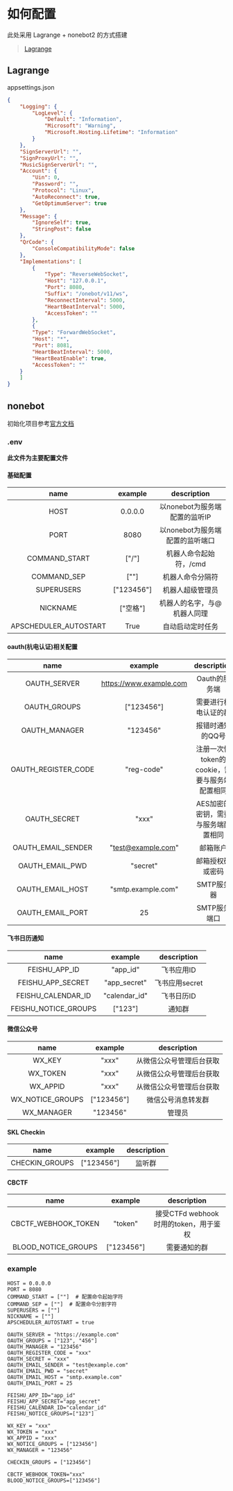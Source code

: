 # 如何配置

此处采用 Lagrange + nonebot2 的方式搭建
> [Lagrange](https://github.com/KonataDev/Lagrange.Core)

## Lagrange

appsettings.json

```json
{
    "Logging": {
        "LogLevel": {
            "Default": "Information",
            "Microsoft": "Warning",
            "Microsoft.Hosting.Lifetime": "Information"
        }
    },
    "SignServerUrl": "",
    "SignProxyUrl": "",
    "MusicSignServerUrl": "",
    "Account": {
        "Uin": 0,
        "Password": "",
        "Protocol": "Linux",
        "AutoReconnect": true,
        "GetOptimumServer": true
    },
    "Message": {
        "IgnoreSelf": true,
        "StringPost": false
    },
    "QrCode": {
        "ConsoleCompatibilityMode": false
    },
    "Implementations": [
        {
            "Type": "ReverseWebSocket",
            "Host": "127.0.0.1",
            "Port": 8080,
            "Suffix": "/onebot/v11/ws",
            "ReconnectInterval": 5000,
            "HeartBeatInterval": 5000,
            "AccessToken": ""
        },
    	{
	    "Type": "ForwardWebSocket",
	    "Host": "*",
	    "Port": 8081,
	    "HeartBeatInterval": 5000,
	    "HeartBeatEnable": true,
	    "AccessToken": ""
	}
    ]
}
```

## nonebot

初始化项目参考[官方文档](https://v2.nonebot.dev)

### .env

__此文件为主要配置文件__

#### 基础配置

|         name          |  example   |     description     |
|:---------------------:|:----------:|:-------------------:|
|         HOST          |  0.0.0.0   | 以nonebot为服务端配置的监听IP |
|         PORT          |    8080    | 以nonebot为服务端配置的监听端口 |
|     COMMAND_START     |   ["/"]    |    机器人命令起始符，/cmd    |
|      COMMAND_SEP      |    [""]    |      机器人命令分隔符       |
|      SUPERUSERS       | ["123456"] |      机器人超级管理员       |
|       NICKNAME        |   ["空格"]   |   机器人的名字，与@机器人同理    |
| APSCHEDULER_AUTOSTART |    True    |      自动启动定时任务       |

#### oauth(杭电认证)相关配置

|        name         |         example         |         description          |
|:-------------------:|:-----------------------:|:----------------------------:|
|    OAUTH_SERVER     | https://www.example.com |          Oauth的服务端           |
|    OAUTH_GROUPS     |       ["123456"]        |          需要进行杭电认证的群          |
|    OAUTH_MANAGER    |        "123456"         |          报错时通知的QQ号           |
| OAUTH_REGISTER_CODE |       "reg-code"        | 注册一次性token的cookie，需要与服务端配置相同 |
|    OAUTH_SECRET     |          "xxx"          |     AES加密的密钥，需要与服务端配置相同      |
| OAUTH_EMAIL_SENDER  |   "test@example.com"    |             邮箱账户             |
|   OAUTH_EMAIL_PWD   |        "secret"         |           邮箱授权码或密码           |
|  OAUTH_EMAIL_HOST   |   "smtp.example.com"    |           SMTP服务器            |
|  OAUTH_EMAIL_PORT   |           25            |           SMTP服务端口           |

#### 飞书日历通知
|         name         |    example    | description |
|:--------------------:|:-------------:|:-----------:|
|    FEISHU_APP_ID     |   "app_id"    |   飞书应用ID    |
|  FEISHU_APP_SECRET   | "app_secret"  | 飞书应用secret  |
|  FEISHU_CALENDAR_ID  | "calendar_id" |   飞书日历ID    |
| FEISHU_NOTICE_GROUPS |    ["123"]    |     通知群     |

#### 微信公众号

|       name       |  example   | description  |
|:----------------:|:----------:|:------------:|
|      WX_KEY      |   "xxx"    | 从微信公众号管理后台获取 |
|     WX_TOKEN     |   "xxx"    | 从微信公众号管理后台获取 |
|     WX_APPID     |   "xxx"    | 从微信公众号管理后台获取 |
| WX_NOTICE_GROUPS | ["123456"] |  微信公号消息转发群   |
|    WX_MANAGER    |  "123456"  |     管理员      |

#### SKL Checkin

|      name      |  example   | description |
|:--------------:|:----------:|:-----------:|
| CHECKIN_GROUPS | ["123456"] |     监听群     |

#### CBCTF

|        name         |  example   |         description         |
|:-------------------:|:----------:|:---------------------------:|
| CBCTF_WEBHOOK_TOKEN |  "token"   | 接受CTFd webhook时用的token，用于鉴权 |
| BLOOD_NOTICE_GROUPS | ["123456"] |           需要通知的群            |

### example

```
HOST = 0.0.0.0
PORT = 8080
COMMAND_START = [""]  # 配置命令起始字符
COMMAND_SEP = [""]  # 配置命令分割字符
SUPERUSERS = [""]
NICKNAME = [""]
APSCHEDULER_AUTOSTART = true

OAUTH_SERVER = "https://example.com"
OAUTH_GROUPS = ["123", "456"]
OAUTH_MANAGER = "123456"
OAUTH_REGISTER_CODE = "xxx"
OAUTH_SECRET = "xxx"
OAUTH_EMAIL_SENDER = "test@example.com"
OAUTH_EMAIL_PWD = "secret"
OAUTH_EMAIL_HOST = "smtp.example.com"
OAUTH_EMAIL_PORT = 25

FEISHU_APP_ID="app_id"
FEISHU_APP_SECRET="app_secret"
FEISHU_CALENDAR_ID="calendar_id"
FEISHU_NOTICE_GROUPS=["123"]

WX_KEY = "xxx"
WX_TOKEN = "xxx"
WX_APPID = "xxx"
WX_NOTICE_GROUPS = ["123456"]
WX_MANAGER = "123456"

CHECKIN_GROUPS = ["123456"]

CBCTF_WEBHOOK_TOKEN="xxx"
BLOOD_NOTICE_GROUPS=["123456"]
```
